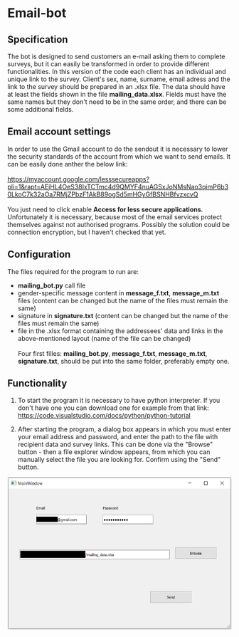 # Email-bot
## Specification
The bot is designed to send customers an e-mail asking them to complete surveys, but it can easily be transformed in order to provide different functionalities.
In this version of the code each client has an individual and unique link to the survey. Client's sex, name, surname, email adress and the link to the survey should be prepared in an .xlsx file. The data should have at least the fields shown in the file **mailing_data.xlsx**. Fields must have the same names but they don't need to be in the same order, and there can be some additional fields.
## Email account settings
In order to use the Gmail account to do the sendout it is necessary to lower the security standards of the account from which we want to send emails.
It can be easily done anther the below link:\
\
https://myaccount.google.com/lesssecureapps?pli=1&rapt=AEjHL4OeS38IxTCTmc4d9QMYF4nuAGSxJoNMsNao3qimP6b30LkoC7k32aOa7RMjZPbzF1AkB89ogSd5mHGyGfBSNHBfvzxcvQ \
\
You just need to click enable **Access for less secure applications**.
Unfortunately it is necessary, because most of the email services protect themselves against not authorised programs. Possibly the solution could be connection encryption, but I haven't checked that yet.
## Configuration
The files required for the program to run are:
- **mailing_bot.py** call file
- gender-specific message content in **message_f.txt**, **message_m.txt** files (content can be changed but the name of the files must remain the same)
- signature in **signature.txt** (content can be changed but the name of the files must remain the same)
- file in the .xlsx format containing the addressees' data and links in the above-mentioned layout (name of the file can be changed)
\
\
Four first filles: **mailing_bot.py**, **message_f.txt**, **message_m.txt**, **signature.txt**, should be put into the same folder, preferably empty one.
## Functionality
1. To start the program it is necessary to have python interpreter. If you don't have one you can download one for example from that link:
\
https://code.visualstudio.com/docs/python/python-tutorial

2. After starting the program, a dialog box appears in which you must enter your email address and password, and enter the path to the file with recipient data and survey links. This can be done via the "Browse" button - then a file explorer window appears, from which you can manually select the file you are looking for. Confirm using the "Send" button.


<img src = "images/MainWindow_image.png" width = "534" height = "343">
